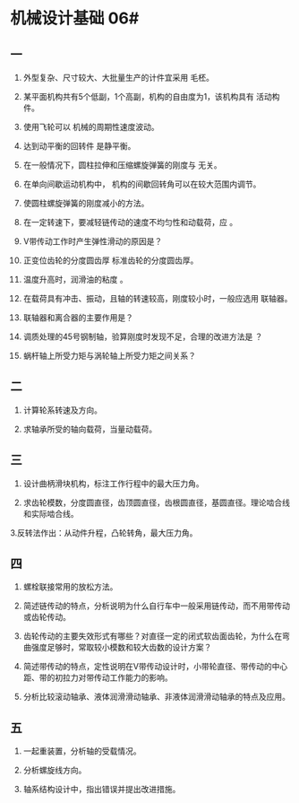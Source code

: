 # 机械设计基础 06#

## 一 ##
1. 外型复杂、尺寸较大、大批量生产的计件宜采用 毛柸。

2. 某平面机构共有5个低副，1个高副，机构的自由度为1，该机构具有 活动构件。

3. 使用飞轮可以 机械的周期性速度波动。

4. 达到动平衡的回转件 是静平衡。

5. 在一般情况下，圆柱拉伸和压缩螺旋弹簧的刚度与 无关。

6. 在单向间歇运动机构中， 机构的间歇回转角可以在较大范围内调节。

7. 使圆柱螺旋弹簧的刚度减小的方法。

8. 在一定转速下，要减轻链传动的速度不均匀性和动载荷，应 。

9. V带传动工作时产生弹性滑动的原因是？

10. 正变位齿轮的分度圆齿厚 标准齿轮的分度圆齿厚。

11. 温度升高时，润滑油的粘度 。

12. 在载荷具有冲击、振动，且轴的转速较高，刚度较小时，一般应选用 联轴器。

13. 联轴器和离合器的主要作用是？

14. 调质处理的45号钢制轴，验算刚度时发现不足，合理的改进方法是 ？

15. 蜗杆轴上所受力矩与涡轮轴上所受力矩之间关系？

## 二 ##
1. 计算轮系转速及方向。

2. 求轴承所受的轴向载荷，当量动载荷。

## 三 ##
1. 设计曲柄滑块机构，标注工作行程中的最大压力角。

2. 求齿轮模数，分度圆直径，齿顶圆直径，齿根圆直径，基圆直径。理论啮合线和实际啮合线。

3.反转法作出：从动件升程，凸轮转角，最大压力角。

## 四 ##
1. 螺栓联接常用的放松方法。

2. 简述链传动的特点，分析说明为什么自行车中一般采用链传动，而不用带传动或齿轮传动。

3. 齿轮传动的主要失效形式有哪些？对直径一定的闭式软齿面齿轮，为什么在弯曲强度足够时，常取较小模数和较大齿数的设计方案？

4. 简述带传动的特点，定性说明在V带传动设计时，小带轮直径、带传动的中心距、带的初拉力对带传动工作能力的影响。

5. 分析比较滚动轴承、液体润滑滑动轴承、非液体润滑滑动轴承的特点及应用。

## 五 ##
1. 一起重装置，分析轴的受载情况。

2. 分析螺旋线方向。

3. 轴系结构设计中，指出错误并提出改进措施。